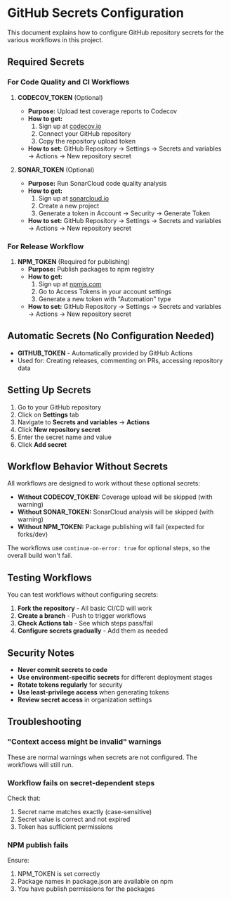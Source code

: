 # GitHub Secrets Configuration

This document explains how to configure GitHub repository secrets for the various workflows in this project.

## Required Secrets

### For Code Quality and CI Workflows

1. **CODECOV_TOKEN** (Optional)
   - **Purpose:** Upload test coverage reports to Codecov
   - **How to get:**
     1. Sign up at [codecov.io](https://codecov.io)
     2. Connect your GitHub repository
     3. Copy the repository upload token
   - **How to set:** GitHub Repository → Settings → Secrets and variables → Actions → New repository secret

2. **SONAR_TOKEN** (Optional)
   - **Purpose:** Run SonarCloud code quality analysis
   - **How to get:**
     1. Sign up at [sonarcloud.io](https://sonarcloud.io)
     2. Create a new project
     3. Generate a token in Account → Security → Generate Token
   - **How to set:** GitHub Repository → Settings → Secrets and variables → Actions → New repository secret

### For Release Workflow

1. **NPM_TOKEN** (Required for publishing)
   - **Purpose:** Publish packages to npm registry
   - **How to get:**
     1. Sign up at [npmjs.com](https://www.npmjs.com)
     2. Go to Access Tokens in your account settings
     3. Generate a new token with "Automation" type
   - **How to set:** GitHub Repository → Settings → Secrets and variables → Actions → New repository secret

## Automatic Secrets (No Configuration Needed)

- **GITHUB_TOKEN** - Automatically provided by GitHub Actions
- Used for: Creating releases, commenting on PRs, accessing repository data

## Setting Up Secrets

1. Go to your GitHub repository
2. Click on **Settings** tab
3. Navigate to **Secrets and variables** → **Actions**
4. Click **New repository secret**
5. Enter the secret name and value
6. Click **Add secret**

## Workflow Behavior Without Secrets

All workflows are designed to work without these optional secrets:

- **Without CODECOV_TOKEN:** Coverage upload will be skipped (with warning)
- **Without SONAR_TOKEN:** SonarCloud analysis will be skipped (with warning)  
- **Without NPM_TOKEN:** Package publishing will fail (expected for forks/dev)

The workflows use `continue-on-error: true` for optional steps, so the overall build won't fail.

## Testing Workflows

You can test workflows without configuring secrets:

1. **Fork the repository** - All basic CI/CD will work
2. **Create a branch** - Push to trigger workflows
3. **Check Actions tab** - See which steps pass/fail
4. **Configure secrets gradually** - Add them as needed

## Security Notes

- **Never commit secrets to code**
- **Use environment-specific secrets** for different deployment stages
- **Rotate tokens regularly** for security
- **Use least-privilege access** when generating tokens
- **Review secret access** in organization settings

## Troubleshooting

### "Context access might be invalid" warnings

These are normal warnings when secrets are not configured. The workflows will still run.

### Workflow fails on secret-dependent steps

Check that:

1. Secret name matches exactly (case-sensitive)
2. Secret value is correct and not expired
3. Token has sufficient permissions

### NPM publish fails

Ensure:

1. NPM_TOKEN is set correctly
2. Package names in package.json are available on npm
3. You have publish permissions for the packages
